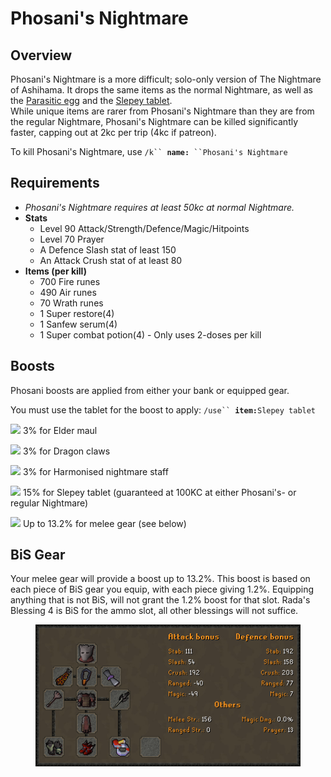 # Phosani's Nightmare

## Overview

Phosani's Nightmare is a more difficult; solo-only version of The Nightmare of Ashihama. It drops the same items as the normal Nightmare, as well as the [Parasitic egg](https://oldschool.runescape.wiki/w/Parasitic\_egg) and the [Slepey tablet](https://oldschool.runescape.wiki/w/Slepey\_tablet).\
While unique items are rarer from Phosani's Nightmare than they are from the regular Nightmare, Phosani's Nightmare can be killed significantly faster, capping out at 2kc per trip (4kc if patreon).

To kill Phosani's Nightmare, use `/k`` `**`name:`**` ``Phosani's Nightmare`

## Requirements

* _Phosani's Nightmare requires at least 50kc at normal Nightmare._
* **Stats**
  * Level 90 Attack/Strength/Defence/Magic/Hitpoints
  * Level 70 Prayer
  * A Defence Slash stat of least 150
  * An Attack Crush stat of at least 80
* **Items (per kill)**
  * 700 Fire runes
  * 490 Air runes
  * 70 Wrath runes
  * 1 Super restore(4)
  * 1 Sanfew serum(4)
  * 1 Super combat potion(4) - Only uses 2-doses per kill

## Boosts

Phosani boosts are applied from either your bank or equipped gear.

You must use the tablet for the boost to apply: `/use`` `**`item:`**`Slepey tablet`

![](<../../.gitbook/assets/Elder maul.png>) 3% for Elder maul

![](<../../.gitbook/assets/Dragon claws.png>) 3% for Dragon claws

![](<../../.gitbook/assets/Harmonised nightmare staff.png>)  3% for Harmonised nightmare staff

![](<../../.gitbook/assets/Slepey tablet.png>)   15% for Slepey tablet (guaranteed at 100KC at either Phosani's- or regular Nightmare)

![](<../../.gitbook/assets/Worn equipment.png>)  Up to 13.2% for melee gear (see below)

## BiS Gear

Your melee gear will provide a boost up to 13.2%. This boost is based on each piece of BiS gear you equip, with each piece giving 1.2%. Equipping anything that is not BiS, will not grant the 1.2% boost for that slot. Rada's Blessing 4 is BiS for the ammo slot, all other blessings will not suffice.

<figure><img src="../../.gitbook/assets/PNM_BiS_Gear_Sept2023.png" alt=""><figcaption></figcaption></figure>
